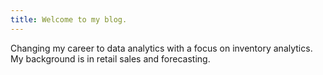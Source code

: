 ```yaml
---
title: Welcome to my blog.
---
```

Changing my career to data analytics with a focus on inventory analytics. 
My background is in retail sales and forecasting. 

